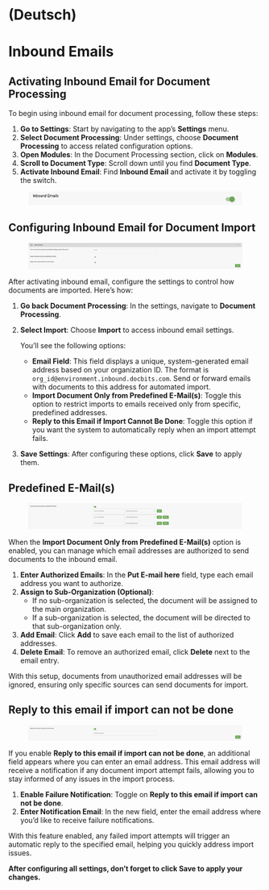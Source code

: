 
# (Deutsch)

# Inbound Emails

## Activating Inbound Email for Document Processing

To begin using inbound email for document processing, follow these steps:

1. **Go to Settings**: Start by navigating to the app’s **Settings** menu.
2. **Select Document Processing**: Under settings, choose **Document Processing** to access related configuration options.
3. **Open Modules**: In the Document Processing section, click on **Modules**.
4. **Scroll to Document Type**: Scroll down until you find **Document Type**.
5. **Activate Inbound Email**: Find **Inbound Email** and activate it by toggling the switch.

<figure><img src="../../../../.gitbook/assets/inbound_emails_1.png" alt=""><figcaption></figcaption></figure>

## Configuring Inbound Email for Document Import

<figure><img src="../../../../.gitbook/assets/inbound_emails_2.png" alt=""><figcaption></figcaption></figure>

After activating inbound email, configure the settings to control how documents are imported. Here’s how:

1. **Go back Document Processing**: In the settings, navigate to **Document Processing**.
2.  **Select Import**: Choose **Import** to access inbound email settings.

    You’ll see the following options:

    * **Email Field**: This field displays a unique, system-generated email address based on your organization ID. The format is `org_id@environment.inbound.docbits.com`. Send or forward emails with documents to this address for automated import.
    * **Import Document Only from Predefined E-Mail(s)**: Toggle this option to restrict imports to emails received only from specific, predefined addresses.
    * **Reply to this Email if Import Cannot Be Done**: Toggle this option if you want the system to automatically reply when an import attempt fails.
3. **Save Settings**: After configuring these options, click **Save** to apply them.

## Predefined E-Mail(s)

<figure><img src="../../../../.gitbook/assets/inbound_emails_3.png" alt=""><figcaption></figcaption></figure>

When the **Import Document Only from Predefined E-Mail(s)** option is enabled, you can manage which email addresses are authorized to send documents to the inbound email.

1. **Enter Authorized Emails**: In the **Put E-mail here** field, type each email address you want to authorize.
2. **Assign to Sub-Organization (Optional)**:
   * If no sub-organization is selected, the document will be assigned to the main organization.
   * If a sub-organization is selected, the document will be directed to that sub-organization only.
3. **Add Email**: Click **Add** to save each email to the list of authorized addresses.
4. **Delete Email**: To remove an authorized email, click **Delete** next to the email entry.

With this setup, documents from unauthorized email addresses will be ignored, ensuring only specific sources can send documents for import.

## **Reply to this email if import can not be done**

<figure><img src="../../../../.gitbook/assets/inbound_emails_4.png" alt=""><figcaption></figcaption></figure>

If you enable **Reply to this email if import can not be done**, an additional field appears where you can enter an email address. This email address will receive a notification if any document import attempt fails, allowing you to stay informed of any issues in the import process.

1. **Enable Failure Notification**: Toggle on **Reply to this email if import can not be done**.
2. **Enter Notification Email**: In the new field, enter the email address where you’d like to receive failure notifications.

With this feature enabled, any failed import attempts will trigger an automatic reply to the specified email, helping you quickly address import issues.

**After configuring all settings, don’t forget to click Save to apply your changes.**
